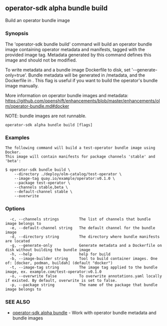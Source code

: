 ## operator-sdk alpha bundle build

Build an operator bundle image

### Synopsis

The 'operator-sdk bundle build' command will build an operator
bundle image containing operator metadata and manifests, tagged with the
provided image tag. Metadata generated by this command defines this image
and should not be modified.

To write metadata and a bundle image Dockerfile to disk, set '--generate-only=true'.
Bundle metadata will be generated in <directory-arg>/metadata, and the Dockerfile
in <directory-arg>. This flag is useful if you want to build the operator's
bundle image manually.

More information on operator bundle images and metadata:
https://github.com/openshift/enhancements/blob/master/enhancements/olm/operator-bundle.md#docker

NOTE: bundle images are not runnable.


```
operator-sdk alpha bundle build [flags]
```

### Examples

```
The following command will build a test-operator bundle image using Docker.
This image will contain manifests for package channels 'stable' and 'beta':

$ operator-sdk bundle build \
    --directory ./deploy/olm-catalog/test-operator \
    --image-tag quay.io/example/operator:v0.1.0 \
    --package test-operator \
    --channels stable,beta \
    --default-channel stable \
    --overwrite

```

### Options

```
  -c, --channels strings         The list of channels that bundle image belongs to
  -e, --default-channel string   The default channel for the bundle image
  -d, --directory string         The directory where bundle manifests are located
  -g, --generate-only            Generate metadata and a Dockerfile on disk without building the bundle image
  -h, --help                     help for build
  -b, --image-builder string     Tool to build container images. One of: [docker, podman, buildah] (default "docker")
  -t, --image-tag string         The image tag applied to the bundle image, ex. example.com/test-operator:v0.1.0
  -o, --overwrite false          To overwrite annotations.yaml locally if existed. By default, overwrite is set to false.
  -p, --package string           The name of the package that bundle image belongs to
```

### SEE ALSO

* [operator-sdk alpha bundle](operator-sdk_alpha_bundle.md)	 - Work with operator bundle metadata and bundle images

